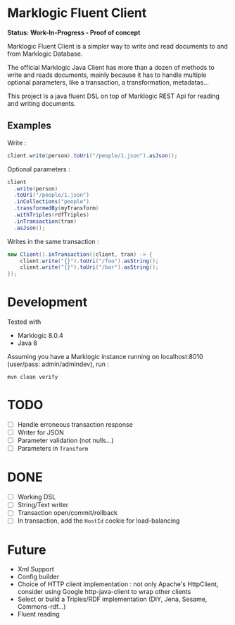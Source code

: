 # Marklogic Fluent Client

**Status: Work-In-Progress - Proof of concept**

Marklogic Fluent Client is a simpler way to write and read documents to and from Marklogic Database.

The official Marklogic Java Client has more than a dozen of methods to write and reads documents, 
mainly because it has to handle multiple optional parameters, like a transaction, a transformation, metadatas...

This project is a java fluent DSL on top of Marklogic REST Api for reading and writing documents. 

## Examples

Write :

``` java
client.write(person).toUri("/people/1.json").asJson();
```

Optional parameters :

``` java
client
  .write(person)
  .toUri("/people/1.json")
  .inCollections("people")
  .transformedBy(myTransform)
  .withTriples(rdfTriples)
  .inTransaction(tran)
  .asJson();
```

Writes in the same transaction :

``` java
new Client().inTransaction((client, tran) -> {
    client.write("{}").toUri("/foo").asString();
    client.write("{}").toUri("/bar").asString();
});
```

# Development

Tested with
* Marklogic 8.0.4
* Java 8

Assuming you have a Marklogic instance running on localhost:8010 (user/pass: admin/admindev), run :

``` shell
mvn clean verify
```

# TODO

* [ ] Handle erroneous transaction response
* [ ] Writer for JSON
* [ ] Parameter validation (not nulls...)
* [ ] Parameters in `Transform`

# DONE

* [ ] Working DSL
* [ ] String/Text writer
* [ ] Transaction open/commit/rollback
* [ ] In transaction, add the `HostId` cookie for load-balancing

# Future

* Xml Support
* Config builder
* Choice of HTTP client implementation : not only Apache's HttpClient, consider using Google http-java-client to wrap other clients
* Select or build a Triples/RDF implementation (DIY, Jena, Sesame, Commons-rdf...)
* Fluent reading
